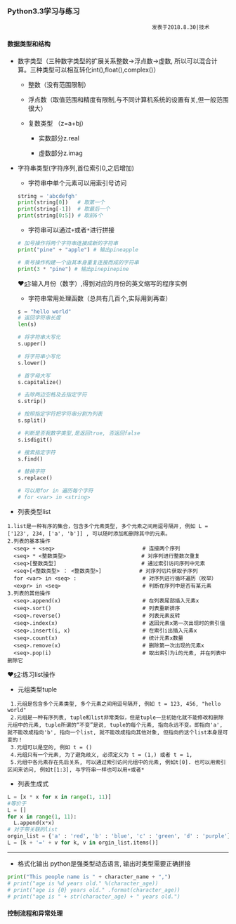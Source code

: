###                            Python3.3学习与练习

                                                  发表于2018.8.30|技术

#### 数据类型和结构

- 数字类型（三种数字类型的扩展关系整数->浮点数->虚数, 所以可以混合计算。三种类型可以相互转化int(),float(),complex()）

  - 整数（没有范围限制）

  - 浮点数（取值范围和精度有限制,与不同计算机系统的设置有关,但一般范围很大）

  - 复数类型 （z=a+bj）

    - 实数部分z.real

    - 虚数部分z.imag

- 字符串类型(字符序列,首位索引0,之后增加)

  - 字符串中单个元素可以用索引号访问

  ```python
  string = 'abcdefgh'
  print(string[0])   # 取第一个
  print(string[-1])  # 取最后一个
  print(string[0:5]) # 取前6个
  
  ```


  - 字符串可以通过`+`或者`*`进行拼接

  ```python
  # 加号操作将两个字符串连接成新的字符串
  print("pine" + "apple") # 输出pineapple
  
  # 乘号操作构建一个由其本身重复连接而成的字符串
  print(3 * "pine") # 输出pinepinepine
  ```

  ❤️[s1](https://github.com/GoukouRuri/daily/blob/master/Python/part2/s1.py):输入月份（数字）,得到对应的月份的英文缩写的程序实例


  - 字符串常用处理函数（总共有几百个,实际用到再查）

  ```python
  s = "hello world"
  # 返回字符串长度
  len(s)
  
  # 将字符串大写化
  s.upper()
  
  # 将字符串小写化
  s.lower()
  
  # 首字母大写
  s.capitalize()
  
  # 去除两边空格及去指定字符
  s.strip()
  
  # 按照指定字符把字符串分割为列表
  s.split()
  
  # 判断是否我数字类型,是返回true, 否返回false
  s.isdigit()
  
  # 搜索指定字符
  s.find()
  
  # 替换字符
  s.replace()
  
  # 可以用for in 遍历每个字符
  # for <var> in <string>
  ```

- 列表类型list
```text
1.list是一种有序的集合，包含多个元素类型, 多个元素之间用逗号隔开, 例如 L = ['123', 234, ['a', 'b']] , 可以随时添加和删除其中的元素。
2.列表的基本操作
  <seq> + <seq>                            # 连接两个序列               
  <seq> * <整数类型>                        # 对序列进行整数次重复
  <seq>[整数类型]                           # 通过索引访问序列中元素
  <seq>[<整数类型> ： <整数类型>]            # 对序列切片获取子序列
  for <var> in <seq> :                     # 对序列进行循环遍历（枚举）
  <expr> in <seq>                          # 判断在序列中是否有某元素
3.列表的其他操作
  <seq>.append(x)                          # 在列表尾部插入元素x
  <seq>.sort()                             # 列表重新排序
  <seq>.reverse()                          # 列表元素反转
  <seq>.index(x)                           # 返回元素x第一次出现时的索引值
  <seq>.insert(i, x)                       # 在索引i出插入元素x
  <seq>.count(x)                           # 统计元素x数量
  <seq>.remove(x)                          # 删除第一次出现的元素x
  <seq>.pop(i)                             # 取出索引为i的元素, 并在列表中删除它
```
❤️[s2](https://github.com/GoukouRuri/daily/blob/master/Python/part2/s2.py):练习list操作   

- 元组类型tuple
```text
 1.元组是包含多个元素类型, 多个元素之间用逗号隔开, 例如 t = 123, 456, "hello world"
 2.元组是一种有序列表, tuple和list非常类似，但是tuple一旦初始化就不能修改和删除元组中的元素, tuple所谓的“不变”是说, tuple的每个元素, 指向永远不变。即指向'a', 就不能改成指向'b', 指向一个list, 就不能改成指向其他对象, 但指向的这个list本身是可变的！
 3.元组可以是空的, 例如 t = ()
 4.元组只有一个元素, 为了避免歧义, 必须定义为 t = (1,) 或者 t = 1,
 5.元组中各元素存在先后关系, 可以通过索引访问元组中的元素, 例如t[0]. 也可以用索引区间来访问, 例如t[1:3], 与字符串一样也可以用+或者*
```
- 列表生成式
```python
L = [x * x for x in range(1, 11)] 
#等价于 
L = []
for x in range(1, 11):
  L.append(x*x)
# 对于带关联的list
orgin_list = {'a' : 'red', 'b' : 'blue', 'c' : 'green', 'd' : 'purple'}
L = [k + '=' + v for k, v in orgin_list.items()]
```
------

- 格式化输出
python是强类型动态语言, 输出时类型需要正确拼接
```python
print("This people name is " + character_name + ",")
# print("age is %d years old." %(character_age))
# print("age is {0} years old." .format(character_age))
# print("age is " + str(character_age) + " years old.")
```

#### 控制流程和异常处理









 

  





























